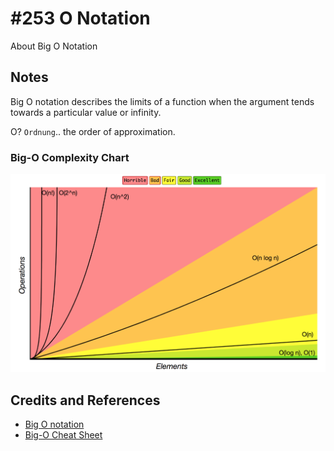 # #253 O Notation

About Big O Notation

## Notes

Big O notation describes the limits of a function when the argument tends towards a particular value or infinity.

O? `Ordnung`.. the order of approximation.

### Big-O Complexity Chart

[![big_o_complexity](./assets/big_o_complexity.png)](https://www.bigocheatsheet.com/)

## Credits and References

* [Big O notation](https://en.wikipedia.org/wiki/Big_O_notation)
* [Big-O Cheat Sheet](https://www.bigocheatsheet.com/)
